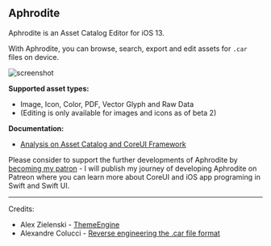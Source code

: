 ## Aphrodite

Aphrodite is an Asset Catalog Editor for iOS 13.

With Aphrodite, you can browse, search, export and edit assets for `.car` files on device.

![screenshot](https://raw.github.com/joey-gm//Aphrodite/master/Releases/Screenshot.png)

**Supported asset types:**
- Image, Icon, Color, PDF, Vector Glyph and Raw Data
- (Editing is only available for images and icons as of beta 2)
 
**Documentation:**
 - [Analysis on Asset Catalog and CoreUI Framework](https://www.patreon.com/posts/36000874)
 
Please consider to support the further developments of Aphrodite by [becoming my patron](https://www.patreon.com/joey_gm) - I will publish my journey of developing Aphrodite on Patreon where you can learn more about CoreUI and iOS app programing in Swift and Swift UI.

---
Credits:
- Alex Zielenski - [ThemeEngine](https://github.com/alexzielenski/ThemeEngine)
- Alexandre Colucci - [Reverse engineering the .car file format](https://blog.timac.org/2018/1018-reverse-engineering-the-car-file-format/)
